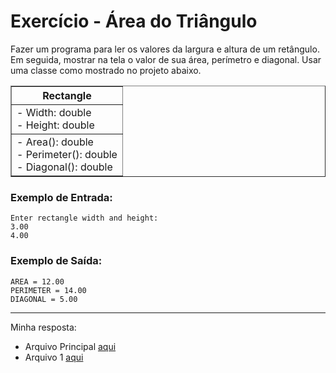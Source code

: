 # Exercício - Área do Triângulo

Fazer um programa para ler os valores da largura e altura de um retângulo. Em seguida, mostrar na tela o valor de sua área, perímetro e diagonal. Usar uma classe como mostrado no projeto abaixo.

  <table border=1>      
      <tr>
          <th colspan="4">Rectangle</th>
      </tr>
      <tr>
          <td>- Width: double <br> - Height: double</td>
      </tr>
      <tr>
          <td>- Area(): double <br> - Perimeter(): double <br> - Diagonal(): double</td>
      </tr>
  </table>

</div>

### Exemplo de Entrada:

```
Enter rectangle width and height:
3.00
4.00
```

### Exemplo de Saída:

```
AREA = 12.00
PERIMETER = 14.00
DIAGONAL = 5.00
```

---

Minha resposta:
- Arquivo Principal [aqui](https://github.com/JonathanBarr0s/Udemy-Java/blob/main/Se%C3%A7%C3%A3o%2008%20-%20Introdu%C3%A7%C3%A3o%20%C3%A0%20POO/01.%20%C3%81rea%20do%20Tri%C3%A2ngulo/AreaDoTriangulo/src/Program.java)
- Arquivo 1 [aqui](https://github.com/JonathanBarr0s/Udemy-Java/blob/main/Se%C3%A7%C3%A3o%2008%20-%20Introdu%C3%A7%C3%A3o%20%C3%A0%20POO/01.%20%C3%81rea%20do%20Tri%C3%A2ngulo/AreaDoTriangulo/src/entities/Rectangle.java)


